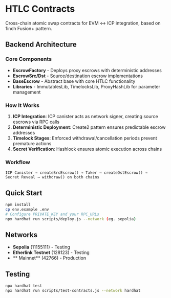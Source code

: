 # HTLC Contracts

Cross-chain atomic swap contracts for EVM ↔ ICP integration, based on 1inch Fusion+ pattern.

## Backend Architecture

### Core Components

- **EscrowFactory** - Deploys proxy escrows with deterministic addresses
- **EscrowSrc/Dst** - Source/destination escrow implementations
- **BaseEscrow** - Abstract base with core HTLC functionality
- **Libraries** - ImmutablesLib, TimelocksLib, ProxyHashLib for parameter management

### How It Works

1. **ICP Integration**: ICP canister acts as network signer, creating source escrows via RPC calls
2. **Deterministic Deployment**: Create2 pattern ensures predictable escrow addresses
3. **Timelock Stages**: Enforced withdrawal/cancellation periods prevent premature actions
4. **Secret Verification**: Hashlock ensures atomic execution across chains

### Workflow

```
ICP Canister → createSrcEscrow() → Taker → createDstEscrow() → 
Secret Reveal → withdraw() on both chains
```

## Quick Start

```bash
npm install
cp env.example .env
# Configure PRIVATE_KEY and your RPC_URLs
npx hardhat run scripts/deploy.js --network (eg. sepolia)
```

## Networks

- **Sepolia** (11155111) - Testing
- **Etherlink Testnet** (128123) - Testing  
- ** Mainnet** (42766) - Production

## Testing

```bash
npx hardhat test
npx hardhat run scripts/test-contracts.js --network hardhat
``` 